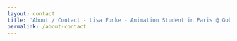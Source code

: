 ```yaml
---
layout: contact
title: 'About / Contact - Lisa Funke - Animation Student in Paris @ Gobelins'
permalink: /about-contact
---
```

